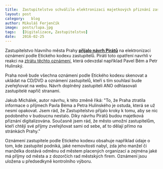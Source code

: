 ```yaml
---
title:	Zastupitelstvo schválilo elektronizaci majetkových přiznání zastupitelů
layout:	post
category:	blog
author:	Mikuláš Ferjenčík
image:	posts/lupa.jpg
tags:	[Digitalizace, Zastupitelstvo]
date:	2016-02-25
---
```


Zastupitelstvo hlavního města Prahy **[přijalo návrh Pirátů](https://praha.pirati.cz/assets/static/vysledek-hlasovani.jpg)** na elektronizaci oznámení podle Etického kodexu zastupitelů. Piráti toto opatření navrhli v reakci na [ztrátu těchto oznámení](https://praha.pirati.cz/problemy-s-priznanimi.html), která odevzdal například Pavel Bém a Petr Hulinský.

Praha nově bude všechna oznámení podle Etického kodexu skenovat a ukládat na CD/DVD a oznámení zastupitelů, kteří s tím souhlasí bude zveřejňovat na webu. Návrh doplněný zastupiteli ANO odhlasovali zastupitelé napříč stranami.

Jakub Michálek, autor návrhu, k této změně říká: "To, že Praha ztratila informace o příjmech Pavla Béma a Petra Hulinského je ostuda, která se už nesmí opakovat. Jsem rád, že Zastupitelstvo přijalo kroky k tomu, aby se nic podobného v budoucnu nestalo. Díky návrhu Pirátů budou majetková přiznání digitalizována. Současně jsem rád, že město umožní zastupitelům, kteří chtějí své příjmy zveřejňovat sami od sebe, ať to dělají přímo na stránkách Prahy."

Oznámení zastupitele podle Etického kodexu obsahuje například údaje o tom, kde zastupitel podniká, jaké nemovitosti nabyl, zda jeho manžel či manželka dostává odměnu od městem placených organizací a zejména jaké má příjmy od města a z dozorčích rad městských firem. Oznámení jsou uložena u předsedkyně kontrolního výboru. 


